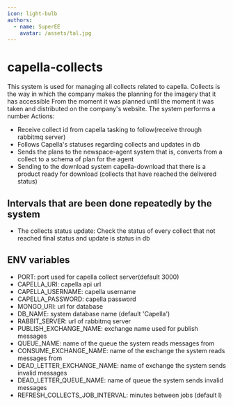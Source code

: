 ```yaml
---
icon: light-bulb
authors:
  - name: SuperEE
    avatar: /assets/tal.jpg
---
```



# capella-collects

This system is used for managing all collects related to capella.
Collects is the way in which the company makes the planning for the imagery that it has accessible
From the moment it was planned until the moment it was taken and distributed on the company's website. The system performs a number
Actions:
- Receive collect id from capella tasking to follow(receive through rabbitmq server)
- Follows Capella's statuses regarding collects and updates in db
- Sends the plans to the newspace-agent system that is, converts from a collect to a schema of
plan for the agent 
- Sending to the download system capella-download that there is a product ready for download
(collects that have reached the delivered status)

## Intervals that are been done repeatedly by the system

- The collects status update: Check the status of every collect that not reached final status and update is status in db

## ENV variables

- PORT: port used for capella collect server(default 3000)
- CAPELLA_URI: capella api url
- CAPELLA_USERNAME: capella username
- CAPELLA_PASSWORD: capella password
- MONGO_URI: url for database 
- DB_NAME: system database name (default 'Capella')
- RABBIT_SERVER: url of rabbitmq server
- PUBLISH_EXCHANGE_NAME: exchange name used for publish messages
- QUEUE_NAME: name of the queue the system reads messages from
- CONSUME_EXCHANGE_NAME: name of the exchange the system reads messages from
- DEAD_LETTER_EXCHANGE_NAME: name of exchange the system sends invalid messages
- DEAD_LETTER_QUEUE_NAME: name of queue the system sends invalid messages
- REFRESH_COLLECTS_JOB_INTERVAL: minutes between jobs (default l)